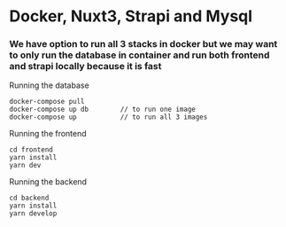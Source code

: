# Docker, Nuxt3, Strapi and Mysql

### We have option to run all 3 stacks in docker but we may want to only run the database in container and run both frontend and strapi locally because it is fast

Running the database

```
docker-compose pull
docker-compose up db        // to run one image
docker-compose up           // to run all 3 images

```

Running the frontend

```
cd frontend
yarn install
yarn dev
```

Running the backend

```
cd backend
yarn install
yarn develop
```
